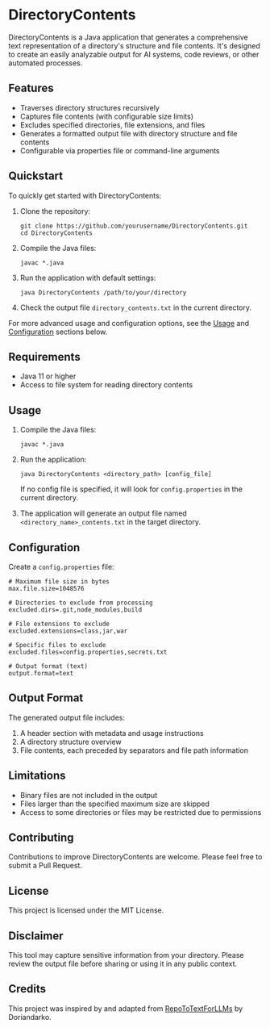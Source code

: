 # DirectoryContents

DirectoryContents is a Java application that generates a comprehensive text representation of a directory's structure and file contents. It's designed to create an easily analyzable output for AI systems, code reviews, or other automated processes.

## Features

- Traverses directory structures recursively
- Captures file contents (with configurable size limits)
- Excludes specified directories, file extensions, and files
- Generates a formatted output file with directory structure and file contents
- Configurable via properties file or command-line arguments


## Quickstart

To quickly get started with DirectoryContents:

1. Clone the repository:
   ```
   git clone https://github.com/yourusername/DirectoryContents.git
   cd DirectoryContents
   ```

2. Compile the Java files:
   ```
   javac *.java
   ```

3. Run the application with default settings:
   ```
   java DirectoryContents /path/to/your/directory
   ```

4. Check the output file `directory_contents.txt` in the current directory.

For more advanced usage and configuration options, see the [Usage](#usage) and [Configuration](#configuration) sections below.

## Requirements

- Java 11 or higher
- Access to file system for reading directory contents

## Usage

1. Compile the Java files:
   ```
   javac *.java
   ```

2. Run the application:
   ```
   java DirectoryContents <directory_path> [config_file]
   ```

   If no config file is specified, it will look for `config.properties` in the current directory.

3. The application will generate an output file named `<directory_name>_contents.txt` in the target directory.

## Configuration

Create a `config.properties` file: 

```properties
# Maximum file size in bytes
max.file.size=1048576

# Directories to exclude from processing
excluded.dirs=.git,node_modules,build

# File extensions to exclude
excluded.extensions=class,jar,war

# Specific files to exclude
excluded.files=config.properties,secrets.txt

# Output format (text)
output.format=text

```

## Output Format

The generated output file includes:

1. A header section with metadata and usage instructions
2. A directory structure overview
3. File contents, each preceded by separators and file path information

## Limitations

- Binary files are not included in the output
- Files larger than the specified maximum size are skipped
- Access to some directories or files may be restricted due to permissions

## Contributing

Contributions to improve DirectoryContents are welcome. Please feel free to submit a Pull Request.

## License

This project is licensed under the MIT License.

## Disclaimer

This tool may capture sensitive information from your directory. Please review the output file before sharing or using it in any public context.

## Credits

This project was inspired by and adapted from [RepoToTextForLLMs](https://github.com/Doriandarko/RepoToTextForLLMs) by Doriandarko. 